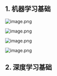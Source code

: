 ## 1. 机器学习基础

![image.png](https://s2.loli.net/2022/10/14/wPNRUn6hg8SOjtE.png)

![image.png](https://s2.loli.net/2022/10/14/CGa5PBQ39OdkM4H.png)

![image.png](https://s2.loli.net/2022/10/14/DB3vJWoxNnzCskj.png)

![image.png](https://s2.loli.net/2022/10/14/TVF8PbvrJAURfok.png)

## 2. 深度学习基础

